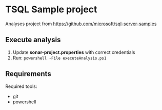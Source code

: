 # TSQL Sample project
Analyses project from  https://github.com/microsoft/sql-server-samples

## Execute analysis
1. Update **sonar-project.properties** with correct credentials
2. Run: ```powershell -File executeAnalysis.ps1```

## Requirements
Required tools:

- git
- powershell
